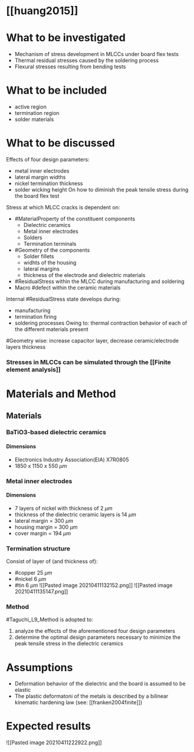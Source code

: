 # [[huang2015]]

# What to be investigated
- Mechanism of stress development in MLCCs under board flex tests
- Thermal residual stresses caused by the soldering process
- Flexural stresses resulting from bending tests

# What to be included
- active region
- termination region
- solder materials

# What to be discussed
Effects of four design parameters:
- metal inner electrodes
- lateral margin widths
- nickel termination thickness
- solder wicking height
On how to diminish the peak tensile stress during the board flex test

Stress at which MLCC cracks is dependent on:
- #MaterialProperty of the constituent components
	- Dielectric ceramics
	- Metal inner electrodes
	- Solders
	- Termination terminals
- #Geometry of the components
	- Solder fillets
	- widhts of the housing 
	- lateral margins
	- thickness of the electrode and dielectric materials
- #ResidualStress within the MLCC during manufacturing and soldering
- Macro #defect within the ceramic materials

Internal #ResidualStress state develops during:
- manufacturing
- termination firing
- soldering processes
Owing to:
thermal contraction behavior of each of the different materials present

#Geometry wise:
increase capacitor layer, decrease ceramic/electrode layers thickness

### Stresses in MLCCs can be simulated through the [[Finite element analysis]]

# Materials and Method
## Materials
### BaTiO3-based dielectric ceramics
#### Dimensions
- Electronics Industry Association(EIA) X7R0805
- 1850 x 1150 x 550 $\mu m$

### Metal inner electrodes
#### Dimensions
- 7 layers of nickel with thickness of 2 $\mu m$
- thickness of the dielectric ceramic layers is 14 $\mu m$
- lateral margin		= 300 $\mu m$
- housing margin	= 300 $\mu m$
- cover margin		   = 194 $\mu m$

### Termination structure
Consist of layer of (and thickness of):
- #copper 25 $\mu m$
- #nickel 6 $\mu m$
- #tin 6 $\mu m$
![[Pasted image 20210411132152.png]]
![[Pasted image 20210411135147.png]]
### Method
#Taguchi_L9_Method is adopted to:
1. analyze the effects of the aforementioned four design parameters 
2. determine the optimal design parameters necessary to minimize the peak tensile stress in the dielectric ceramics

# Assumptions
- Deformation behavior of the dielectric and the board is assumed to be elastic
- The plastic deformatoni of the metals is described by a bilinear kinematic hardening law (see: [[franken2004finite]])

# Expected results
![[Pasted image 20210411222922.png]]




